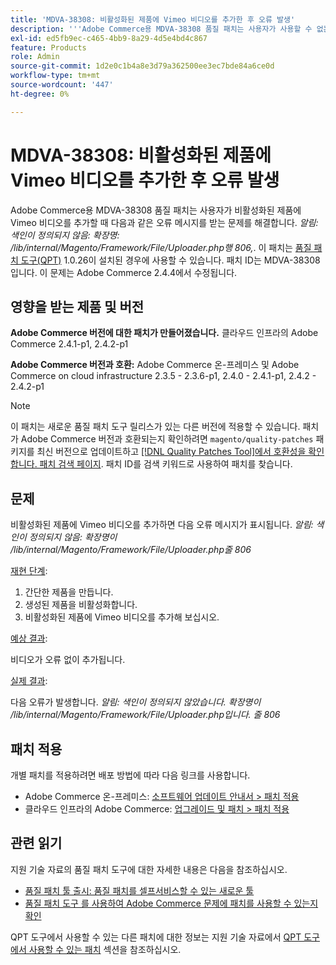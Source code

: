 ```yaml
---
title: 'MDVA-38308: 비활성화된 제품에 Vimeo 비디오를 추가한 후 오류 발생'
description: '''Adobe Commerce용 MDVA-38308 품질 패치는 사용자가 사용할 수 없는 제품에 Vimeo 비디오를 추가할 때 다음과 같은 오류 메시지를 받는 문제를 해결합니다. *알림: 색인이 정의되지 않음: 806행의 /lib/internal/Magento/Framework/File/Uploader.php 확장*. 이 패치는 [Quality Patches Tool (QPT)](/help/announcements/adobe-commerce-announcements/magento-quality-patches-released-new-tool-to-self-serve-quality-patches.md) 1.0.26이 설치된 경우 사용할 수 있습니다. 패치 ID는 MDVA-38308입니다. 이 문제는 Adobe Commerce 2.4.4에서 수정될 예정입니다."'
exl-id: ed5fb9ec-c465-4bb9-8a29-4d5e4bd4c867
feature: Products
role: Admin
source-git-commit: 1d2e0c1b4a8e3d79a362500ee3ec7bde84a6ce0d
workflow-type: tm+mt
source-wordcount: '447'
ht-degree: 0%

---
```


# MDVA-38308: 비활성화된 제품에 Vimeo 비디오를 추가한 후 오류 발생

Adobe Commerce용 MDVA-38308 품질 패치는 사용자가 비활성화된 제품에 Vimeo 비디오를 추가할 때 다음과 같은 오류 메시지를 받는 문제를 해결합니다. *알림: 색인이 정의되지 않음: 확장명: /lib/internal/Magento/Framework/File/Uploader.php행 806,*. 이 패치는 [품질 패치 도구(QPT)](/help/announcements/adobe-commerce-announcements/magento-quality-patches-released-new-tool-to-self-serve-quality-patches.md) 1.0.26이 설치된 경우에 사용할 수 있습니다. 패치 ID는 MDVA-38308입니다. 이 문제는 Adobe Commerce 2.4.4에서 수정됩니다.

## 영향을 받는 제품 및 버전

**Adobe Commerce 버전에 대한 패치가 만들어졌습니다.**
클라우드 인프라의 Adobe Commerce 2.4.1-p1, 2.4.2-p1

**Adobe Commerce 버전과 호환:**
Adobe Commerce 온-프레미스 및 Adobe Commerce on cloud infrastructure 2.3.5 - 2.3.6-p1, 2.4.0 - 2.4.1-p1, 2.4.2 - 2.4.2-p1

>[!NOTE]
>
>이 패치는 새로운 품질 패치 도구 릴리스가 있는 다른 버전에 적용할 수 있습니다. 패치가 Adobe Commerce 버전과 호환되는지 확인하려면 `magento/quality-patches` 패키지를 최신 버전으로 업데이트하고 [[!DNL Quality Patches Tool]에서 호환성을 확인합니다. 패치 검색 페이지](https://devdocs.magento.com/quality-patches/tool.html#patch-grid). 패치 ID를 검색 키워드로 사용하여 패치를 찾습니다.

## 문제

비활성화된 제품에 Vimeo 비디오를 추가하면 다음 오류 메시지가 표시됩니다. *알림: 색인이 정의되지 않음: 확장명이 /lib/internal/Magento/Framework/File/Uploader.php줄 806*

<u>재현 단계</u>:

1. 간단한 제품을 만듭니다.
1. 생성된 제품을 비활성화합니다.
1. 비활성화된 제품에 Vimeo 비디오를 추가해 보십시오.

<u>예상 결과</u>:

비디오가 오류 없이 추가됩니다.

<u>실제 결과</u>:

다음 오류가 발생합니다.
*알림: 색인이 정의되지 않았습니다. 확장명이 /lib/internal/Magento/Framework/File/Uploader.php입니다. 줄 806*

## 패치 적용

개별 패치를 적용하려면 배포 방법에 따라 다음 링크를 사용합니다.

* Adobe Commerce 온-프레미스: [소프트웨어 업데이트 안내서 > 패치 적용](https://devdocs.magento.com/guides/v2.4/comp-mgr/patching/mqp.html)
* 클라우드 인프라의 Adobe Commerce: [업그레이드 및 패치 > 패치 적용](https://devdocs.magento.com/cloud/project/project-patch.html)

## 관련 읽기

지원 기술 자료의 품질 패치 도구에 대한 자세한 내용은 다음을 참조하십시오.

* [품질 패치 툴 출시: 품질 패치를 셀프서비스할 수 있는 새로운 툴](/help/announcements/adobe-commerce-announcements/magento-quality-patches-released-new-tool-to-self-serve-quality-patches.md)
* [품질 패치 도구 를 사용하여 Adobe Commerce 문제에 패치를 사용할 수 있는지 확인](/help/support-tools/patches-available-in-qpt-tool/check-patch-for-magento-issue-with-magento-quality-patches.md)

QPT 도구에서 사용할 수 있는 다른 패치에 대한 정보는 지원 기술 자료에서 [QPT 도구에서 사용할 수 있는 패치](https://support.magento.com/hc/en-us/sections/360010506631-Patches-available-in-QPT-tool-) 섹션을 참조하십시오.

